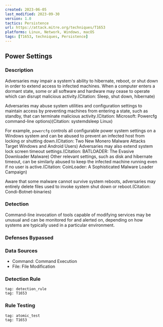 ```yaml
---
created: 2023-06-05
last_modified: 2023-09-30
version: 1.0
tactics: Persistence
url: https://attack.mitre.org/techniques/T1653
platforms: Linux, Network, Windows, macOS
tags: [T1653, techniques, Persistence]
---
```


## Power Settings

### Description

Adversaries may impair a system's ability to hibernate, reboot, or shut down in order to extend access to infected machines. When a computer enters a dormant state, some or all software and hardware may cease to operate which can disrupt malicious activity.(Citation: Sleep, shut down, hibernate)

Adversaries may abuse system utilities and configuration settings to maintain access by preventing machines from entering a state, such as standby, that can terminate malicious activity.(Citation: Microsoft: Powercfg command-line options)(Citation: systemdsleep Linux)

For example, `powercfg` controls all configurable power system settings on a Windows system and can be abused to prevent an infected host from locking or shutting down.(Citation: Two New Monero Malware Attacks Target Windows and Android Users) Adversaries may also extend system lock screen timeout settings.(Citation: BATLOADER: The Evasive Downloader Malware) Other relevant settings, such as disk and hibernate timeout, can be similarly abused to keep the infected machine running even if no user is active.(Citation: CoinLoader: A Sophisticated Malware Loader Campaign)

Aware that some malware cannot survive system reboots, adversaries may entirely delete files used to invoke system shut down or reboot.(Citation: Condi-Botnet-binaries)

### Detection

Command-line invocation of tools capable of modifying services may be unusual and can be monitored for and alerted on, depending on how systems are typically used in a particular environment. 


### Defenses Bypassed



### Data Sources

  - Command: Command Execution
  -  File: File Modification
### Detection Rule

```query
tag: detection_rule
tag: T1653
```

### Rule Testing

```query
tag: atomic_test
tag: T1653
```
